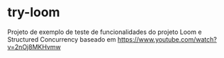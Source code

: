 # try-loom
Projeto de exemplo de teste de funcionalidades do projeto Loom e Structured Concurrency baseado em https://www.youtube.com/watch?v=2nOj8MKHvmw
